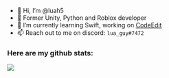 - 👋 Hi, I’m @luah5
- 👀 Former Unity, Python and Roblox developer
- 🌱 I’m currently learning Swift, working on [CodeEdit](https://github.com/CodeEditApp/CodeEdit)
- 📫 Reach out to me on discord: `lua_guy#7472`

### Here are my github stats:

![](https://github-readme-stats.vercel.app/api?username=luah5)
